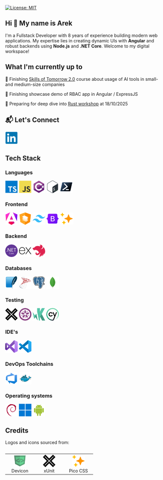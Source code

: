 [![License: MIT](https://img.shields.io/badge/License-MIT-yellow.svg)](LICENSE)

## Hi 👋 My name is Arek

I'm a Fullstack Developer with 8 years of experience building modern web applications. My expertise lies in creating dynamic UIs with **Angular** and robust backends using **Node.js** and **.NET Core**. Welcome to my digital workspace!

## What I'm currently up to

🔹 Finishing [Skills of Tomorrow 2.0](https://rsvp.withgoogle.com/events/umiejetnoscijutra) course about usage of AI tools in small- and medium-size companies

🔹 Finishing showcase demo of RBAC app in Angular / ExpressJS

🔹 Preparing for deep dive into [Rust workshop](https://stacja.it/produkt/bezplatnie-programowanie-w-jezyku-rust) at 18/10/2025

## 📬 Let's Connect

<p align="left">
  <a href="https://linkedin.com/in/arkadiusz-pabian" target="_blank" rel="noreferrer"><img src="images/linkedin-original.svg" alt="LinkedIn" width="40" height="40"/></a>
</p>

## Tech Stack

### Languages

<div align="left">
  <a href="https://www.typescriptlang.org/" target="_blank" rel="noreferrer"><img src="images/typescript-original.svg" height="40" alt="typescript logo"  /></a>
  <a href="https://developer.mozilla.org/en-US/docs/Web/JavaScript" target="_blank" rel="noreferrer"><img src="images/javascript-original.svg" height="40" alt="javascript logo"  /></a>
  <a href="https://docs.microsoft.com/en-us/dotnet/csharp/" target="_blank" rel="noreferrer"><img src="images/csharp-original.svg" height="40" alt="csharp logo"  /></a>
  <a href="https://www.gnu.org/software/bash/" target="_blank" rel="noreferrer"><img src="images/bash-original.svg" height="40" alt="bash logo"  /></a>
  <a href="https://learn.microsoft.com/en-us/powershell/" target="_blank" rel="noreferrer"><img src="images/powershell-original.svg" height="40" alt="powershell logo"  /></a>
</div>

### Frontend

<div align="left">
  <a href="https://angular.io" target="_blank" rel="noreferrer"><img src="images/angular-original.svg" height="40" alt="angular logo"  /></a>
  <a href="https://material.angular.io" target="_blank" rel="noreferrer"><img src="images/angularmaterial-original.svg" height="40" alt="angular material logo"  /></a>
  <a href="https://tailwindcss.com/" target="_blank" rel="noreferrer"><img src="images/tailwindcss-original.svg" height="40" alt="tailwindcss logo"  /></a>
  <a href="https://getbootstrap.com" target="_blank" rel="noreferrer"><img src="images/bootstrap-original.svg" height="40" alt="bootstrap logo"  /></a>
  <a href="https://picocss.com" target="_blank" rel="noreferrer"><img src="images/picocss-original.svg" height="40" alt="picocss logo"  /></a>
</div>

### Backend

<div align="left">
  <a href="https://dotnet.microsoft.com/" target="_blank" rel="noreferrer"><img src="images/dotnetcore-original.svg" height="40" alt=".net core logo"  /></a>
  <a href="https://expressjs.com" target="_blank" rel="noreferrer"><img src="images/express-original.svg" height="40" alt="expressjs logo"  /></a>
  <a href="https://nestjs.com/" target="_blank" rel="noreferrer"><img src="images/nestjs-original.svg" height="40" alt="nestjs logo"  /></a>
</div>

### Databases

<div align="left">
  <a href="https://www.sqlite.org/" target="_blank" rel="noreferrer"><img src="images/sqlite-original.svg" height="40" alt="sqlite logo"  /></a>
  <a href="https://www.microsoft.com/en-us/sql-server" target="_blank" rel="noreferrer"><img src="images/microsoftsqlserver-original.svg" height="40" alt="mssql logo"  /></a>
  <a href="https://www.postgresql.org" target="_blank" rel="noreferrer"><img src="images/postgresql-original.svg" height="40" alt="postgresql logo"  /></a>
  <a href="https://www.mongodb.com/" target="_blank" rel="noreferrer"><img src="images/mongodb-original.svg" height="40" alt="mongodb logo"  /></a>
</div>

### Testing

<div align="left">
  <a href="https://xunit.net/" target="_blank" rel="noreferrer"><img src="images/xunit-original.svg" height="40" alt="xunit logo"  /></a>
  <a href="https://jasmine.github.io/" target="_blank" rel="noreferrer"><img src="images/jasmine-original.svg" height="40" alt="jasmine logo"  /></a>
  <a href="https://karma-runner.github.io/" target="_blank" rel="noreferrer"><img src="images/karma-original.svg" height="40" alt="karma logo"  /></a>
  <a href="https://www.cypress.io/" target="_blank" rel="noreferrer"><img src="images/cypressio-original.svg" height="40" alt="cypress logo"  /></a>
</div>

### IDE's

<div align="left">
  <a href="https://visualstudio.microsoft.com/" target="_blank" rel="noreferrer"><img src="images/visualstudio-original.svg" height="40" alt="visual studio logo"  /></a>
  <a href="https://code.visualstudio.com/" target="_blank" rel="noreferrer"><img src="images/vscode-original.svg" height="40" alt="vscode logo"  /></a>
</div>

### DevOps Toolchains

<div align="left">
  <a href="https://azure.microsoft.com/en-us/services/devops/" target="_blank" rel="noreferrer"><img src="images/azuredevops-original.svg" height="40" alt="azure devops logo"  /></a>
  <a href="https://www.docker.com/" target="_blank" rel="noreferrer"><img src="images/docker-original.svg" height="40" alt="docker logo"  /></a>
</div>

### Operating systems

<div align="left">
  <a href="https://www.debian.org/" target="_blank" rel="noreferrer"><img src="images/debian-original.svg" height="40" alt="debian logo" /></a>
  <a href="https://www.microsoft.com/windows/" target="_blank" rel="noreferrer"><img src="images/windows11-original.svg" height="40" alt="windows logo" /></a>
  <a href="https://www.android.com/" target="_blank" rel="noreferrer"><img src="images/android-original.svg" height="40" alt="android logo" /></a>
</div>

## Credits

Logos and icons sourced from:

<table align="left" border="0">
  <tr>
    <td align="center" width="80">
      <a href="https://github.com/devicons/devicon" target="_blank" rel="noreferrer">
        <img src="images/devicon-original.svg" height="40" alt="Devicon logo" />
      </a>
      <br />
      Devicon
    </td>
    <td align="center" width="80">
      <a href="https://xunit.net/" target="_blank" rel="noreferrer">
        <img src="images/xunit-original.svg" height="40" alt="xUnit logo" />
      </a>
      <br />
      xUnit
    </td>
    <td align="center" width="80">
      <a href="https://picocss.com" target="_blank" rel="noreferrer">
        <img src="images/picocss-original.svg" height="40" alt="Pico CSS logo" />
      </a>
      <br />
      Pico CSS
    </td>
  </tr>
</table>